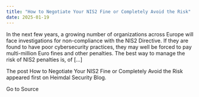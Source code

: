 ```yaml
---
title: "How to Negotiate Your NIS2 Fine or Completely Avoid the Risk"
date: 2025-01-19
---
```


In the next few years, a growing number of organizations across Europe will face investigations for non-compliance with the NIS2 Directive. If they are found to have poor cybersecurity practices, they may well be forced to pay multi-million Euro fines and other penalties. The best way to manage the risk of NIS2 penalties is, of \[…\]

The post How to Negotiate Your NIS2 Fine or Completely Avoid the Risk appeared first on Heimdal Security Blog.

Go to Source
